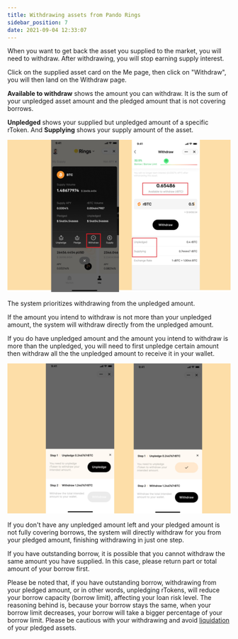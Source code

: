 ```yaml
---
title: Withdrawing assets from Pando Rings
sidebar_position: 7
date: 2021-09-04 12:33:07
---
```


When you want to get back the asset you supplied to the market, you will need to withdraw. After withdrawing, you will stop earning supply interest. 

Click on the supplied asset card on the Me page, then click on "Withdraw", you will then land on the Withdraw page. 

**Available to withdraw** shows the amount you can withdraw. It is the sum of your unpledged asset amount and the pledged amount that is not covering borrows. 

**Unpledged** shows your supplied but unpledged amount of a specific rToken. And **Supplying** shows your supply amount of the asset.  

![](../assets/withdraw1.jpg)

The system prioritizes withdrawing from the unpledged amount. 

If the amount you intend to withdraw is not more than your unpledged amount, the system will withdraw directly from the unpledged amount. 

If you do have unpledged amount and the amount you intend to withdraw is more than the unpledged, you will need to first unpledge certain amount then withdraw all the the unpledged amount to receive it in your wallet. 

![](../assets/withdraw2.jpg)

If you don't have any unpledged amount left and your pledged amount is not fully covering borrows, the system will directly withdraw for you from your pledged amount, finishing withdrawing in just one step.

If you have outstanding borrow, it is possible that you cannot withdraw the same amount you have supplied. In this case, please return part or total amount of your borrow first. 

Please be noted that, if you have outstanding borrow, withdrawing from your pledged amount, or in other words, unpledging rTokens, will reduce your borrow capacity (borrow limit), affecting your loan risk level. The reasoning behind is, because your borrow stays the same, when your borrow limit decreases, your borrow will take a bigger percentage of your borrow limit. Please be cautious with your withdrawing and avoid [liquidation](../key-concepts/liquidation) of your pledged assets. 

